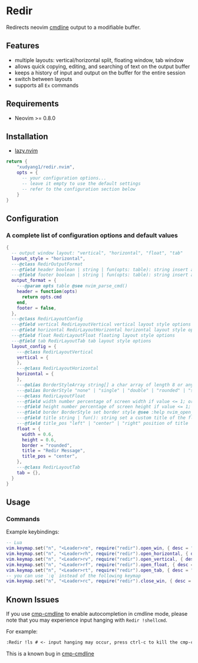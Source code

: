 <!-- markdownlint-disable MD013 -->

# Redir

Redirects neovim [cmdline](https://neovim.io/doc/user/cmdline.html) output to a modifiable buffer.

## Features

- multiple layouts: vertical/horizontal split, floating window, tab window
- allows quick copying, editing, and searching of text on the output buffer
- keeps a history of input and output on the buffer for the entire session
- switch between layouts
- supports all `Ex` commands

## Requirements

- Neovim >= 0.8.0

## Installation

- [lazy.nvim](https://github.com/folke/lazy.nvim)

```lua
return {
    "xudyang1/redir.nvim",
    opts = {
      -- your configuration options...
      -- leave it empty to use the default settings
      -- refer to the configuration section below
    }
}
```

## Configuration

### A complete list of configuration options and default values

```lua
{
  -- output window layout: "vertical", "horizontal", "float", "tab"
  layout_style = "horizontal",
  ---@class RedirOutputFormat
  ---@field header boolean | string | fun(opts: table): string insert a header before each output body
  ---@field footer boolean | string | fun(opts: table): string insert a footer after each output body
  output_format = {
    ---@param opts table @see nvim_parse_cmd()
    header = function(opts)
      return opts.cmd
    end,
    footer = false,
  },
  ---@class RedirLayoutConfig
  ---@field vertical RedirLayoutVertical vertical layout style options
  ---@field horizontal RedirLayoutHorizontal horizontal layout style options
  ---@field float RedirLayoutFloat floating layout style options
  ---@field tab RedirLayoutTab tab layout style options
  layout_config = {
    ---@class RedirLayoutVertical
    vertical = {
    },
    ---@class RedirLayoutHorizontal
    horizontal = {
    },
    ---@alias BorderStyleArray string[] a char array of length 8 or any divisor of 8 @see |nvim_open_win()|
    ---@alias BorderStyle "none" | "single" | "double" | "rounded" | "solid" | "shadow" | BorderStyleArray
    ---@class RedirLayoutFloat
    ---@field width number percentage of screen width if value <= 1; or, number of columns if width > 1
    ---@field height number percentage of screen height if value <= 1; or, number of lines if height > 1
    ---@field border BorderStyle set border style @see :help nvim_open_win() for detail
    ---@field title string | fun(): string set a custom title of the floating window
    ---@field title_pos "left" | "center" | "right" position of title
    float = {
      width = 0.6,
      height = 0.6,
      border = "rounded",
      title = "Redir Message",
      title_pos = "center",
    },
    ---@class RedirLayoutTab
    tab = {},
  }
}
```

## Usage

### Commands

Example keybindings:

```lua
-- Lua
vim.keymap.set("n", "<Leader>re", require("redir").open_win, { desc = "Redir: open win"})
vim.keymap.set("n", "<Leader>rh", require("redir").open_horizontal, { desc = "Redir: open horizontal"})
vim.keymap.set("n", "<Leader>rv", require("redir").open_vertical, { desc = "Redir: open vertical"})
vim.keymap.set("n", "<Leader>rf", require("redir").open_float, { desc = "Redir: open float"})
vim.keymap.set("n", "<Leader>rt", require("redir").open_tab, { desc = "Redir: open tab"})
-- you can use `:q` instead of the following keymap
vim.keymap.set("n", "<Leader>rc", require("redir").close_win, { desc = "Redir: close win"})
```

## Known Issues

If you use [cmp-cmdline](https://github.com/hrsh7th/cmp-cmdline) to enable autocompletion in cmdline mode, please note that you may experience input hanging with `Redir !shellcmd`.

For example:

```txt
:Redir !ls # <- input hanging may occur, press ctrl-c to kill the cmp-cmdline completion process
```

This is a known bug in [cmp-cmdline](https://github.com/hrsh7th/cmp-cmdline/issues/109)
